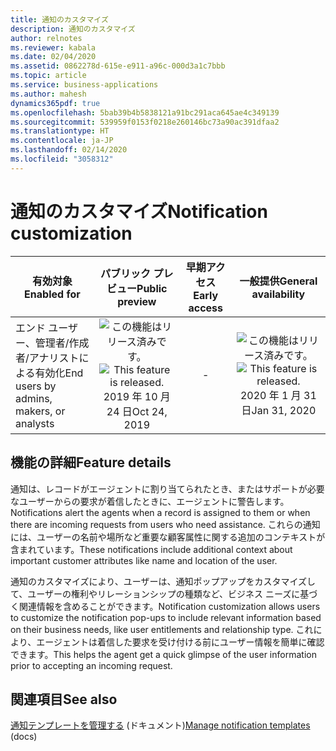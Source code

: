 ```yaml
---
title: 通知のカスタマイズ
description: 通知のカスタマイズ
author: relnotes
ms.reviewer: kabala
ms.date: 02/04/2020
ms.assetid: 0862278d-615e-e911-a96c-000d3a1c7bbb
ms.topic: article
ms.service: business-applications
ms.author: mahesh
dynamics365pdf: true
ms.openlocfilehash: 5bab39b4b5838121a91bc291aca645ae4c349139
ms.sourcegitcommit: 539959f0153f0218e260146bc73a90ac391dfaa2
ms.translationtype: HT
ms.contentlocale: ja-JP
ms.lasthandoff: 02/14/2020
ms.locfileid: "3058312"
---
```

# <a name="notification-customization"></a><span data-ttu-id="292e6-103">通知のカスタマイズ</span><span class="sxs-lookup"><span data-stu-id="292e6-103">Notification customization</span></span>


| <span data-ttu-id="292e6-104">有効対象</span><span class="sxs-lookup"><span data-stu-id="292e6-104">Enabled for</span></span>    |  <span data-ttu-id="292e6-105">パブリック プレビュー</span><span class="sxs-lookup"><span data-stu-id="292e6-105">Public preview</span></span> | <span data-ttu-id="292e6-106">早期アクセス</span><span class="sxs-lookup"><span data-stu-id="292e6-106">Early access</span></span> | <span data-ttu-id="292e6-107">一般提供</span><span class="sxs-lookup"><span data-stu-id="292e6-107">General availability</span></span> | 
| ---------- | :----------: |:----------: |:----------: |
|<span data-ttu-id="292e6-108">エンド ユーザー、管理者/作成者/アナリストによる有効化</span><span class="sxs-lookup"><span data-stu-id="292e6-108">End users by admins, makers, or analysts</span></span>|<span data-ttu-id="292e6-109">![この機能はリリース済みです。](/dynamics365-release-plan/media/green-checkmark.png "この機能はリリース済みです。")</span><span class="sxs-lookup"><span data-stu-id="292e6-109">![This feature is released.](/dynamics365-release-plan/media/green-checkmark.png "This feature is released.")</span></span> <span data-ttu-id="292e6-110">2019 年 10 月 24 日</span><span class="sxs-lookup"><span data-stu-id="292e6-110">Oct 24, 2019</span></span>|-| <span data-ttu-id="292e6-111">![この機能はリリース済みです。](/dynamics365-release-plan/media/green-checkmark.png "この機能はリリース済みです。")</span><span class="sxs-lookup"><span data-stu-id="292e6-111">![This feature is released.](/dynamics365-release-plan/media/green-checkmark.png "This feature is released.")</span></span> <span data-ttu-id="292e6-112">2020 年 1 月 31 日</span><span class="sxs-lookup"><span data-stu-id="292e6-112">Jan 31, 2020</span></span>|






## <a name="feature-details"></a><span data-ttu-id="292e6-113">機能の詳細</span><span class="sxs-lookup"><span data-stu-id="292e6-113">Feature details</span></span>
<!--feature detail start -->
<span data-ttu-id="292e6-114">通知は、レコードがエージェントに割り当てられたとき、またはサポートが必要なユーザーからの要求が着信したときに、エージェントに警告します。</span><span class="sxs-lookup"><span data-stu-id="292e6-114">Notifications alert the agents when a record is assigned to them or when there are incoming requests from users who need assistance.</span></span> <span data-ttu-id="292e6-115">これらの通知には、ユーザーの名前や場所など重要な顧客属性に関する追加のコンテキストが含まれています。</span><span class="sxs-lookup"><span data-stu-id="292e6-115">These notifications include additional context about important customer attributes like name and location of the user.</span></span> 

<span data-ttu-id="292e6-116">通知のカスタマイズにより、ユーザーは、通知ポップアップをカスタマイズして、ユーザーの権利やリレーションシップの種類など、ビジネス ニーズに基づく関連情報を含めることができます。</span><span class="sxs-lookup"><span data-stu-id="292e6-116">Notification customization allows users to customize the notification pop-ups to include relevant information based on their business needs, like user entitlements and relationship type.</span></span> <span data-ttu-id="292e6-117">これにより、エージェントは着信した要求を受け付ける前にユーザー情報を簡単に確認できます。</span><span class="sxs-lookup"><span data-stu-id="292e6-117">This helps the agent get a quick glimpse of the user information prior to accepting an incoming request.</span></span>
<!--feature detail end -->










## <a name="see-also"></a><span data-ttu-id="292e6-118">関連項目</span><span class="sxs-lookup"><span data-stu-id="292e6-118">See also</span></span>

<span data-ttu-id="292e6-119">[通知テンプレートを管理する](https://docs.microsoft.com/dynamics365/omnichannel/administrator/notification-templates) (ドキュメント)</span><span class="sxs-lookup"><span data-stu-id="292e6-119">[Manage notification templates](https://docs.microsoft.com/dynamics365/omnichannel/administrator/notification-templates) (docs)</span></span>
